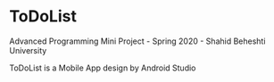 # ToDoList
Advanced Programming Mini Project - Spring 2020 - Shahid Beheshti University

ToDoList is a Mobile App design by Android Studio
